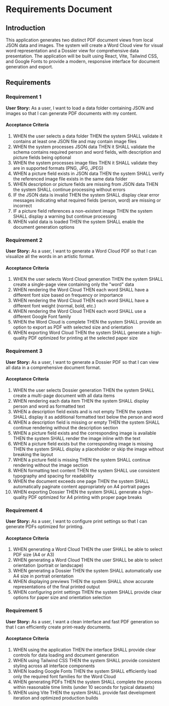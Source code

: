 # Requirements Document

## Introduction

This application generates two distinct PDF document views from local JSON data and images. The system will create a Word Cloud view for visual word representation and a Dossier view for comprehensive data presentation. The application will be built using React, Vite, Tailwind CSS, and Google Fonts to provide a modern, responsive interface for document generation and export.

## Requirements

### Requirement 1

**User Story:** As a user, I want to load a data folder containing JSON and images so that I can generate PDF documents with my content.

#### Acceptance Criteria

1. WHEN the user selects a data folder THEN the system SHALL validate it contains at least one JSON file and may contain image files
2. WHEN the system processes JSON data THEN it SHALL validate the schema contains required person and word fields, with description and picture fields being optional
3. WHEN the system processes image files THEN it SHALL validate they are in supported formats (PNG, JPG, JPEG)
4. WHEN a picture field exists in JSON data THEN the system SHALL verify the referenced image file exists in the same data folder
5. WHEN description or picture fields are missing from JSON data THEN the system SHALL continue processing without errors
6. IF the JSON data is invalid THEN the system SHALL display clear error messages indicating what required fields (person, word) are missing or incorrect
7. IF a picture field references a non-existent image THEN the system SHALL display a warning but continue processing
8. WHEN valid data is loaded THEN the system SHALL enable the document generation options

### Requirement 2

**User Story:** As a user, I want to generate a Word Cloud PDF so that I can visualize all the words in an artistic format.

#### Acceptance Criteria

1. WHEN the user selects Word Cloud generation THEN the system SHALL create a single-page view containing only the "word" data
2. WHEN rendering the Word Cloud THEN each word SHALL have a different font size based on frequency or importance
3. WHEN rendering the Word Cloud THEN each word SHALL have a different font weight (normal, bold, etc.)
4. WHEN rendering the Word Cloud THEN each word SHALL use a different Google Font family
5. WHEN the Word Cloud is complete THEN the system SHALL provide an option to export as PDF with selected size and orientation
6. WHEN exporting Word Cloud THEN the system SHALL generate a high-quality PDF optimized for printing at the selected paper size

### Requirement 3

**User Story:** As a user, I want to generate a Dossier PDF so that I can view all data in a comprehensive document format.

#### Acceptance Criteria

1. WHEN the user selects Dossier generation THEN the system SHALL create a multi-page document with all data items
2. WHEN rendering each data item THEN the system SHALL display person and word as formatted text
3. WHEN a description field exists and is not empty THEN the system SHALL display it as additional formatted text below the person and word
4. WHEN a description field is missing or empty THEN the system SHALL continue rendering without the description section
5. WHEN a picture field exists and the corresponding image is available THEN the system SHALL render the image inline with the text
6. WHEN a picture field exists but the corresponding image is missing THEN the system SHALL display a placeholder or skip the image without breaking the layout
7. WHEN a picture field is missing THEN the system SHALL continue rendering without the image section
8. WHEN formatting text content THEN the system SHALL use consistent typography and spacing for readability
9. WHEN the document exceeds one page THEN the system SHALL automatically paginate content appropriately on A4 portrait pages
10. WHEN exporting Dossier THEN the system SHALL generate a high-quality PDF optimized for A4 printing with proper page breaks

### Requirement 4

**User Story:** As a user, I want to configure print settings so that I can generate PDFs optimized for printing.

#### Acceptance Criteria

1. WHEN generating a Word Cloud THEN the user SHALL be able to select PDF size (A4 or A3)
2. WHEN generating a Word Cloud THEN the user SHALL be able to select orientation (portrait or landscape)
3. WHEN generating a Dossier THEN the system SHALL automatically use A4 size in portrait orientation
4. WHEN displaying previews THEN the system SHALL show accurate representations of the final printed output
5. WHEN configuring print settings THEN the system SHALL provide clear options for paper size and orientation selection

### Requirement 5

**User Story:** As a user, I want a clean interface and fast PDF generation so that I can efficiently create print-ready documents.

#### Acceptance Criteria

1. WHEN using the application THEN the interface SHALL provide clear controls for data loading and document generation
2. WHEN using Tailwind CSS THEN the system SHALL provide consistent styling across all interface components
3. WHEN loading Google Fonts THEN the system SHALL efficiently load only the required font families for the Word Cloud
4. WHEN generating PDFs THEN the system SHALL complete the process within reasonable time limits (under 10 seconds for typical datasets)
5. WHEN using Vite THEN the system SHALL provide fast development iteration and optimized production builds